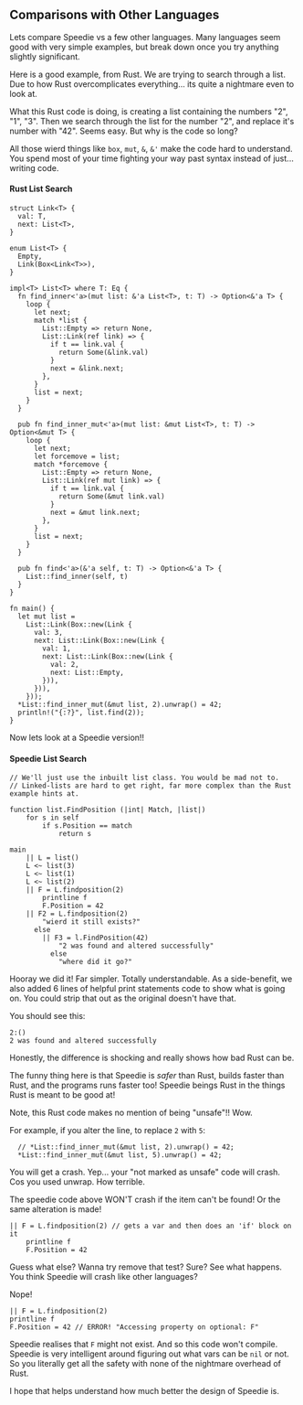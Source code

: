 ## Comparisons with Other Languages

Lets compare Speedie vs a few other languages. Many languages seem good with very simple examples, but break down once you try anything slightly significant.

Here is a good example, from Rust. We are trying to search through a list. Due to how Rust overcomplicates everything... its quite a nightmare even to look at.

What this Rust code is doing, is creating a list containing the numbers "2", "1", "3". Then we search through the list for the number "2", and replace it's number with "42". Seems easy. But why is the code so long?

All those wierd things like `box`, `mut`, `&`, `&'` make the code hard to understand. You spend most of your time fighting your way past syntax instead of just... writing code.


#### Rust List Search

    struct Link<T> {
      val: T,
      next: List<T>,
    }
    
    enum List<T> {
      Empty,
      Link(Box<Link<T>>),
    }
    
    impl<T> List<T> where T: Eq {
      fn find_inner<'a>(mut list: &'a List<T>, t: T) -> Option<&'a T> {
        loop {
          let next;
          match *list {
            List::Empty => return None,
            List::Link(ref link) => {
              if t == link.val {
                return Some(&link.val)
              }
              next = &link.next;
            },
          }
          list = next;
        }
      }
      
      pub fn find_inner_mut<'a>(mut list: &mut List<T>, t: T) -> Option<&mut T> {
        loop {
          let next;
          let forcemove = list;
          match *forcemove {
            List::Empty => return None,
            List::Link(ref mut link) => {
              if t == link.val {
                return Some(&mut link.val)
              }
              next = &mut link.next;
            },
          }
          list = next;
        }
      }
    
      pub fn find<'a>(&'a self, t: T) -> Option<&'a T> {
        List::find_inner(self, t)
      }
    }
    
    fn main() {
      let mut list =
        List::Link(Box::new(Link {
          val: 3,
          next: List::Link(Box::new(Link {
            val: 1,
            next: List::Link(Box::new(Link {
              val: 2,
              next: List::Empty,
            })),
          })),
        }));
      *List::find_inner_mut(&mut list, 2).unwrap() = 42;
      println!("{:?}", list.find(2));
    }
    
Now lets look at a Speedie version!!

#### Speedie List Search

    // We'll just use the inbuilt list class. You would be mad not to.
    // Linked-lists are hard to get right, far more complex than the Rust example hints at.
    
    function list.FindPosition (|int| Match, |list|)
        for s in self
            if s.Position == match
                return s
    	
    main
    	|| L = list()
    	L <~ list(3)
    	L <~ list(1)
    	L <~ list(2)
    	|| F = L.findposition(2)
    		printline f
    		F.Position = 42
    	|| F2 = L.findposition(2)
    		"wierd it still exists?"
    	  else
    		|| F3 = l.FindPosition(42)
    			"2 was found and altered successfully"
    		  else
    			"where did it go?"
    		

Hooray we did it! Far simpler. Totally understandable. As a side-benefit, we also added 6 lines of helpful print statements code to show what is going on. You could strip that out as the original doesn't have that.

You should see this:

    2:()
    2 was found and altered successfully

Honestly, the difference is shocking and really shows how bad Rust can be.

The funny thing here is that Speedie is *safer* than Rust, builds faster than Rust, and the programs runs faster too! Speedie beings Rust in the things Rust is meant to be good at!

Note, this Rust code makes no mention of being "unsafe"!! Wow.

For example, if you alter the line, to replace `2` with `5`:

      // *List::find_inner_mut(&mut list, 2).unwrap() = 42;
      *List::find_inner_mut(&mut list, 5).unwrap() = 42;

You will get a crash. Yep... your "not marked as unsafe" code will crash. Cos you used unwrap. How terrible.

The speedie code above WON'T crash if the item can't be found! Or the same alteration is made!

    || F = L.findposition(2) // gets a var and then does an 'if' block on it
        printline f
        F.Position = 42

Guess what else? Wanna try remove that test? Sure? See what happens. You think Speedie will crash like other languages?

Nope!

    || F = L.findposition(2)
    printline f
    F.Position = 42 // ERROR! "Accessing property on optional: F"

Speedie realises that `F` might not exist. And so this code won't compile. Speedie is very intelligent around figuring out what vars can be `nil` or not. So you literally get all the safety with none of the nightmare overhead of Rust.

I hope that helps understand how much better the design of Speedie is.

